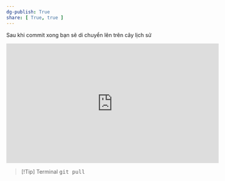 ```yaml
---
dg-publish: True
share: [ True, true ]
---
```

Sau khi commit xong bạn sẽ di chuyển lên trên cây lịch sử 

<iframe width="560" height="315" src="https://www.youtube.com/embed/XfDbGgSwa5I" title="YouTube video player" frameborder="0" allow="accelerometer; autoplay; clipboard-write; encrypted-media; gyroscope; picture-in-picture" allowfullscreen></iframe>

> [!Tip] Terminal
> <kbd>git pull</kbd>